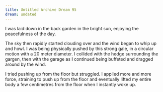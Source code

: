 ```yaml
---
title: Untitled Archive Dream 95
dream: undated
---
```


I was laid down in the back garden in the bright sun, enjoying the peacefulness of the day.

The sky then rapidly started clouding over and the wind began to whip up and howl. I was being physically pushed by this strong gale, in a circular motion with a 20 meter diameter. I collided with the hedge surrounding the gargen, then with the garage as I continued being buffeted and dragged around by the wind.

I tried pushing up from the floor but struggled. I applied more and more force, straining to push up from the floor and eventually lifted my entire body a few centimetres from the floor when I instantly woke up.